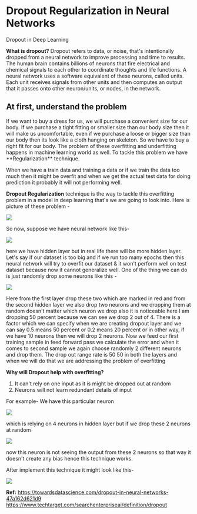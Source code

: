 # Dropout Regularization in Neural Networks
Dropout in Deep Learning

**What is dropout?**
Dropout refers to data, or noise, that's intentionally dropped from a neural network to improve processing and time to results.
The human brain contains billions of neurons that fire electrical and chemical signals to each other to coordinate thoughts and life functions. A neural network uses a software equivalent of these neurons, called units. Each unit receives signals from other units and then computes an output that it passes onto other neuron/units, or nodes, in the network.

<h2>At first, understand the problem </h2>
If we want to buy a dress for us, we will purchase a convenient size for our body. If we purchase a tight fitting or smaller size than our body size then it will make us uncomfortable,
even if we purchase a loose or bigger  size than our body then its look like a cloth hanging on skeleton. So we have to buy a right fit for our body. The problem of these overfitting and underfitting happens in machine learning  world as well. 
To tackle this problem we have **Regularization** technique.

When we have a train data and training a data or if we train the data too much then it might be overfit and when we get the actual test data for doing prediction it probably it will not performing well.

**Dropout Regularization** technique is the way to tackle this overfitting problem in a model in deep learning that's we are going to look into.
Here is picture of these problem - 

![](https://www.googleapis.com/download/storage/v1/b/kaggle-forum-message-attachments/o/inbox%2F9494541%2F9942bc6159ded6c8c236e0d00925138a%2Foverfit.PNG?generation=1679846398806157&alt=media)

So now, suppose we have neural network like this- 

![](https://www.googleapis.com/download/storage/v1/b/kaggle-forum-message-attachments/o/inbox%2F9494541%2F109d7a7a7aed52d3398f587d89889ad9%2Fneural.PNG?generation=1679846551398661&alt=media)

here we have  hidden layer but in real life there will be more hidden layer.  Let's say if our dataset is too big and if we run too many epochs then this neural network will try to overfit our dataset & it won't perform well on test dataset because now it cannot generalize well. 
One of the thing we can do is just randomly drop some neurons like this -

![](https://www.googleapis.com/download/storage/v1/b/kaggle-forum-message-attachments/o/inbox%2F9494541%2F6446a2c498f967f3ff54b44ab6cc7ad5%2Fdropneurons.PNG?generation=1679846835807561&alt=media)

Here from the first layer drop these two which are marked in red and from the second hidden layer we also drop two neurons and we dropping them at random doesn't matter which neuron we drop also it is noticeable here I am dropping 50 percent because we can see we drop 2 out of 4. There is a factor which we can specify when we are creating dropout layer and we can say 0.5 means 50 percent or 0.2 means 20 percent or in other way, if we have 10 neurons then we will drop 2 neurons. Now we feed our first training sample in feed forward pass we calculate the error and when it comes to second sample we again choose randomly 2 different neurons and drop them. The drop out range rate is  50 50 in both the layers and when we will do that we are addressing the problem of overfitting

**Why will Dropout help with overfitting?**
1. It can't rely on one input as it is might be dropped out at random
2. Neurons will not learn redundant details of input

For example- We have this particular neuron 

![](https://www.googleapis.com/download/storage/v1/b/kaggle-forum-message-attachments/o/inbox%2F9494541%2F390cc0b9c0390ae43b23e49efdce16bb%2Fneural.PNG?generation=1679848089153996&alt=media)

which is relying on 4 neurons in hidden layer but if we drop these 2 neurons at random

![](https://www.googleapis.com/download/storage/v1/b/kaggle-forum-message-attachments/o/inbox%2F9494541%2F78723291b3ddb26fc22d1f78ae8f9c66%2Fdropneurons.PNG?generation=1679848175736382&alt=media)

now this neuron is not seeing the output from these 2 neurons so that way it doesn't create any bias hence this technique works.

After implement this technique it might look like this-

![](https://www.googleapis.com/download/storage/v1/b/kaggle-forum-message-attachments/o/inbox%2F9494541%2F7f548ad0ce7dfe0139ecd8d3a4710821%2Fdropout.PNG?generation=1679848541662629&alt=media)

**Ref:** https://towardsdatascience.com/dropout-in-neural-networks-47a162d621d9
               https://www.techtarget.com/searchenterpriseai/definition/dropout
